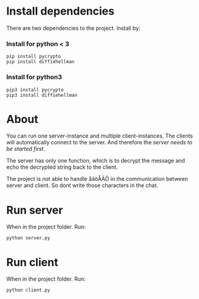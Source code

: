 # Install dependencies

There are two dependencies to the project. Install by:

### Install for python < 3
```
pip install pycrypto
pip install diffiehellman
```

### Install for python3
```
pip3 install pycrypto
pip3 install diffiehellman
```

# About
You can run one server-instance and multiple client-instances. 
The clients will automatically connect to the server. And therefore the *server
needs to be started first*. 

The server has only one function, which is to decrypt the message and echo the
decrypted string back to the client.

The project is not able to handle åäöÅÄÖ in the
communication between server and client. So dont write those characters in
the chat. 



# Run server

When in the project folder. Run: 
```
python server.py
```

# Run client

When in the project folder. Run: 
```
python client.py
```
